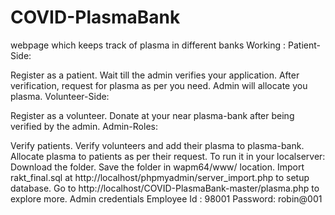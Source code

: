 # COVID-PlasmaBank
webpage which keeps track of plasma in different banks
Working :
Patient-Side:

Register as a patient.
Wait till the admin verifies your application.
After verification, request for plasma as per you need.
Admin will allocate you plasma.
Volunteer-Side:

Register as a volunteer.
Donate at your near plasma-bank after being verified by the admin.
Admin-Roles:

Verify patients.
Verify volunteers and add their plasma to plasma-bank.
Allocate plasma to patients as per their request.
To run it in your localserver:
Download the folder.
Save the folder in wapm64/www/ location.
Import rakt_final.sql at http://localhost/phpmyadmin/server_import.php to setup database.
Go to http://localhost/COVID-PlasmaBank-master/plasma.php to explore more.
Admin credentials
Employee Id : 98001
Password:     robin@001  
